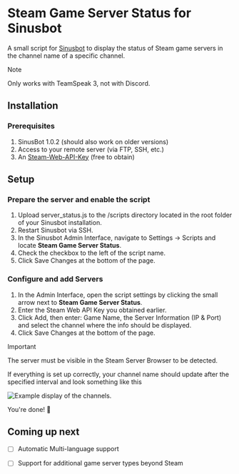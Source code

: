 # Steam Game Server Status for Sinusbot

A small script for [Sinusbot](https://github.com/SinusBot) to display the status of Steam game servers in the channel name of a specific channel.

> [!NOTE]
> Only works with TeamSpeak 3, not with Discord.

## Installation

### Prerequisites
1. SinusBot 1.0.2 (should also work on older versions)
2. Access to your remote server (via FTP, SSH, etc.)
3. An [Steam-Web-API-Key](https://steamcommunity.com/dev/apikey) (free to obtain)

## Setup

### Prepare the server and enable the script
1. Upload server_status.js to the /scripts directory located in the root folder of your Sinusbot installation.
2. Restart Sinusbot via SSH.
3. In the Sinusbot Admin Interface, navigate to Settings -> Scripts and locate **Steam Game Server Status**.
4. Check the checkbox to the left of the script name.
5. Click Save Changes at the bottom of the page.

### Configure and add Servers
1. In the Admin Interface, open the script settings by clicking the small arrow next to **Steam Game Server Status**.
2. Enter the Steam Web API Key you obtained earlier.
3. Click Add, then enter: Game Name, the Server Information (IP & Port) and select the channel where the info should be displayed.
4. Click Save Changes at the bottom of the page.


> [!IMPORTANT]
> The server must be visible in the Steam Server Browser to be detected.

If everything is set up correctly, your channel name should update after the specified interval and look something like this

![Example display of the channels.](http://185.230.163.154/uploads/done.png)

You're done! :partying_face:

## Coming up next
- [ ] Automatic Multi-language support
- [ ] Support for additional game server types beyond Steam

